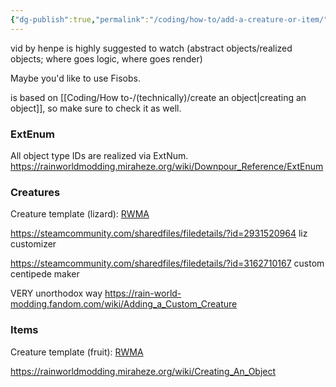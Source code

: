 ```yaml
---
{"dg-publish":true,"permalink":"/coding/how-to/add-a-creature-or-item/"}
---
```


vid by henpe is highly suggested to watch (abstract objects/realized objects; where goes logic, where goes render)

Maybe you'd like to use Fisobs.

is based on [[Coding/How to-/(technically)/create an object\|creating an object]], so make sure to check it as well. 
### ExtEnum

All object type IDs are realized via ExtNum.
https://rainworldmodding.miraheze.org/wiki/Downpour_Reference/ExtEnum
### Creatures

Creature template (lizard): [RWMA](https://discord.com/channels/1083481230839922688/1083483097145819348/1336495351368257587)

https://steamcommunity.com/sharedfiles/filedetails/?id=2931520964
liz customizer

https://steamcommunity.com/sharedfiles/filedetails/?id=3162710167
custom centipede maker



VERY unorthodox way
https://rain-world-modding.fandom.com/wiki/Adding_a_Custom_Creature

### Items
Creature template (fruit): [RWMA](https://discord.com/channels/1083481230839922688/1083483097145819348/1336495418976108634)

https://rainworldmodding.miraheze.org/wiki/Creating_An_Object